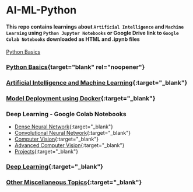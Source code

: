 # AI-ML-Python
#### This repo contains learnings about `Artificial Intelligence` and `Machine Learning` using `Python Jupyter Notebooks` or Google Drive link to `Google Colab Notebooks` downloaded as HTML and .ipynb files
<a href="https://github.com/SyedAanif/AI-ML-Python/tree/master/basics-python-with-jupyter-notebook" target="_blank">Python Basics</a>
### [Python Basics](https://github.com/SyedAanif/AI-ML-Python/tree/master/basics-python-with-jupyter-notebook){target="blank" rel="noopener"}
### [Artificial Intelligence and Machine Learning](https://github.com/SyedAanif/AI-ML-Python/tree/master/Machine%20Learning){:target="_blank"}
### [Model Deployment using Docker](https://github.com/SyedAanif/AI-ML-Python/tree/master/Model%20Deployment){:target="_blank"}
### Deep Learning - Google Colab Notebooks
  - [Dense Neural Network](https://drive.google.com/drive/folders/1-lzEC95RNx5AQaFbvNKZIZriK-89iYIl?usp=sharing){:target="_blank"}
  - [Convolutional Neural Network](https://drive.google.com/drive/folders/1eGYUGcbB5QV4Fkn998SRKLgMtv7jMhVn?usp=sharing){:target="_blank"}
  - [Computer Vision](https://drive.google.com/drive/folders/1sjBWNN9xkLLjhdFEFT3sRKY0dxeFGO0L?usp=sharing){:target="_blank"}
  - [Advanced Computer Vision](https://drive.google.com/drive/folders/1HBh2666qkk0ZkculywhjWQLzI_SVZt0S?usp=sharing){:target="_blank"}
  - [Projects](https://drive.google.com/drive/folders/1EJURSCU4cjMmXXwPrGciqPQwr8JO_Ew3?usp=sharing){:target="_blank"}
### [Deep Learning](https://github.com/SyedAanif/AI-ML-Python/tree/master/Deep%20Learning){:target="_blank"}
### [Other Miscellaneous Topics](https://github.com/SyedAanif/AI-ML-Python/tree/master/Other){:target="_blank"}
